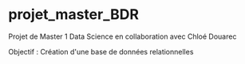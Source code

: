 # projet_master_BDR
Projet de Master 1 Data Science
en collaboration avec Chloé Douarec

Objectif :
Création d'une base de données relationnelles
